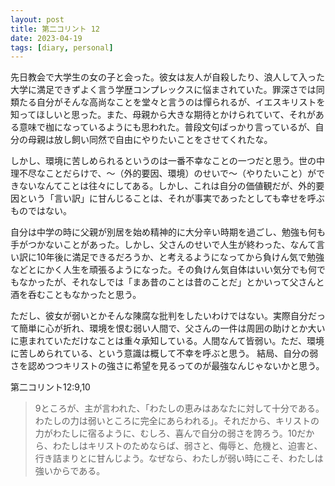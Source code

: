 ```yaml
---
layout: post
title: 第二コリント 12
date: 2023-04-19
tags: [diary, personal]
---
```

先日教会で大学生の女の子と会った。彼女は友人が自殺したり、浪人して入った大学に満足できずよく言う学歴コンプレックスに悩まされていた。罪深さでは同類たる自分がそんな高尚なことを堂々と言うのは憚られるが、イエスキリストを知ってほしいと思った。また、母親から大きな期待とかけられていて、それがある意味で枷になっているようにも思われた。普段文句ばっかり言っているが、自分の母親は放し飼い同然で自由にやりたいことをさせてくれたな。

しかし、環境に苦しめられるというのは一番不幸なことの一つだと思う。世の中理不尽なことだらけで、〜（外的要因、環境）のせいで〜（やりたいこと）ができないなんてことは往々にしてある。しかし、これは自分の価値観だが、外的要因という「言い訳」に甘んじることは、それが事実であったとしても幸せを呼ぶものではない。

自分は中学の時に父親が別居を始め精神的に大分辛い時期を過ごし、勉強も何も手がつかないことがあった。しかし、父さんのせいで人生が終わった、なんて言い訳に10年後に満足できるだろうか、と考えるようになってから負けん気で勉強などとにかく人生を頑張るようになった。その負けん気自体はいい気分でも何でもなかったが、それなしでは「まあ昔のことは昔のことだ」とかいって父さんと酒を呑むこともなかったと思う。

ただし、彼女が弱いとかそんな陳腐な批判をしたいわけではない。実際自分だって簡単に心が折れ、環境を恨む弱い人間で、父さんの一件は周囲の助けとか大いに恵まれていただけなことは重々承知している。人間なんて皆弱い。ただ、環境に苦しめられている、という意識は概して不幸を呼ぶと思う。
結局、自分の弱さを認めつつキリストの強さに希望を見るってのが最強なんじゃないかと思う。

第二コリント12:9,10
> 9ところが、主が言われた、「わたしの恵みはあなたに対して十分である。わたしの力は弱いところに完全にあらわれる」。それだから、キリストの力がわたしに宿るように、むしろ、喜んで自分の弱さを誇ろう。10だから、わたしはキリストのためならば、弱さと、侮辱と、危機と、迫害と、行き詰まりとに甘んじよう。なぜなら、わたしが弱い時にこそ、わたしは強いからである。
